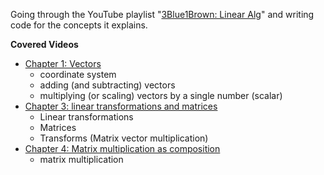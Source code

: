 Going through the YouTube playlist "[3Blue1Brown: Linear Alg](https://www.youtube.com/watch?v=kjBOesZCoqc&list=PL0-GT3co4r2y2YErbmuJw2L5tW4Ew2O5B&index=1)" and writing code for the concepts it explains.

**Covered Videos**

- [Chapter 1: Vectors](https://www.youtube.com/watch?v=fNk_zzaMoSs&list=PL0-GT3co4r2y2YErbmuJw2L5tW4Ew2O5B&index=2)
  - coordinate system
  - adding (and subtracting) vectors
  - multiplying (or scaling) vectors by a single number (scalar)
- [Chapter 3: linear transformations and matrices](https://www.youtube.com/watch?v=kYB8IZa5AuE&list=PL0-GT3co4r2y2YErbmuJw2L5tW4Ew2O5B&index=4)
  - Linear transformations
  - Matrices
  - Transforms (Matrix vector multiplication)
- [Chapter 4: Matrix multiplication as composition](https://www.youtube.com/watch?v=XkY2DOUCWMU&list=PL0-GT3co4r2y2YErbmuJw2L5tW4Ew2O5B&index=5)
  - matrix multiplication
